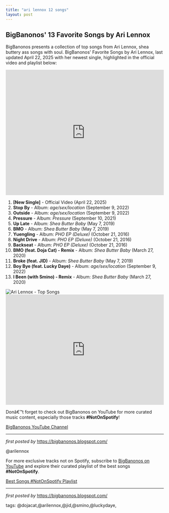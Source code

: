 ```yaml
---
title: "ari lennox 12 songs"
layout: post
---
```

<h2>BigBanonos' 13 Favorite Songs by Ari Lennox</h2> <p>BigBanonos presents a collection of top songs from Ari Lennox, shea buttery ass songs with soul. BigBanonos' Favorite Songs by Ari Lennox, last updated April 22, 2025 with her newest single, highlighted in the official video and playlist below:</p> <iframe width="100%" height="400" src="https://www.youtube.com/embed/jd53_HiTRBY" title="Ari Lennox - Official Video" frameborder="0" allow="accelerometer; autoplay; clipboard-write; encrypted-media; gyroscope; picture-in-picture; web-share" allowfullscreen></iframe> <ol> <li><strong>[New Single]</strong> - Official Video (April 22, 2025)</li> <li><strong>Stop By</strong> - Album: <em>age/sex/location</em> (September 9, 2022)</li> <li><strong>Outside</strong> - Album: <em>age/sex/location</em> (September 9, 2022)</li> <li><strong>Pressure</strong> - Album: <em>Pressure</em> (September 10, 2021)</li> <li><strong>Up Late</strong> - Album: <em>Shea Butter Baby</em> (May 7, 2019)</li> <li><strong>BMO</strong> - Album: <em>Shea Butter Baby</em> (May 7, 2019)</li> <li><strong>Yuengling</strong> - Album: <em>PHO EP (Deluxe)</em> (October 21, 2016)</li> <li><strong>Night Drive</strong> - Album: <em>PHO EP (Deluxe)</em> (October 21, 2016)</li> <li><strong>Backseat</strong> - Album: <em>PHO EP (Deluxe)</em> (October 21, 2016)</li> <li><strong>BMO (feat. Doja Cat) - Remix</strong> - Album: <em>Shea Butter Baby</em> (March 27, 2020)</li> <li><strong>Broke (feat. JID)</strong> - Album: <em>Shea Butter Baby</em> (May 7, 2019)</li> <li><strong>Boy Bye (feat. Lucky Daye)</strong> - Album: <em>age/sex/location</em> (September 9, 2022)</li> <li><strong>I Been (with Smino) - Remix</strong> - Album: <em>Shea Butter Baby</em> (March 27, 2020)</li>
</ol> <img alt="Ari Lennox - Top Songs" src="https://www.billboard.com/wp-content/uploads/media/ari-lennox-bmo-vid-2019-billboard-1548.jpg?w=1024" /> <div> <iframe allow="autoplay; clipboard-write; encrypted-media; fullscreen; picture-in-picture" allowfullscreen="" frameborder="0" height="352" loading="lazy" src="https://open.spotify.com/embed/playlist/7jOlslKj2E0xQvLlaYayA9?utm_source=generator" width="100%"></iframe>
</div> <p>Donâ€™t forget to check out BigBanonos on YouTube for more curated music content, especially those tracks <strong>#NotOnSpotify</strong>!</p>
<p><a href="https://www.youtube.com/@BigBanonos">BigBanonos YouTube Channel</a></p> <hr /> <p><em>first posted by</em> <a href="https://bigbanonos.blogspot.com/" rel="noopener" target="_new">https://bigbanonos.blogspot.com/</a></p> <p>@arilennox</p>


<!--Subscribe and Playlist Links-->
<div>
    <p>For more exclusive tracks not on Spotify, subscribe to <a href="https://www.youtube.com/@BigBanonos" target="_blank">BigBanonos on YouTube</a> and explore their curated playlist of the best songs <strong>#NotOnSpotify</strong>.</p>
    <p><a href="https://www.youtube.com/playlist?list=PLtuNtuTatqI0kFahUCbtbfenC_ET5O_tr" target="_blank">Best Songs #NotOnSpotify Playlist<br /></a></p></div>

<hr />

<p><em>first posted by</em> <a href="https://bigbanonos.blogspot.com/" rel="noopener" target="_new">https://bigbanonos.blogspot.com/</a></p>

<p>tags: @dojacat,@arilennox,@jid,@smino,@luckydaye,</p>
